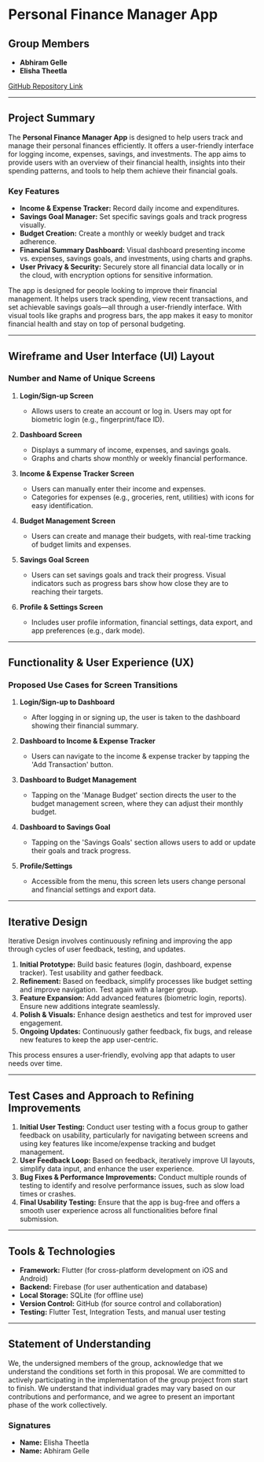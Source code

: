 # Personal Finance Manager App

## Group Members
- **Abhiram Gelle**
- **Elisha Theetla**

[GitHub Repository Link](https://github.com/etheetla1/Personal_financeProject)

---

## Project Summary

The **Personal Finance Manager App** is designed to help users track and manage their personal finances efficiently. It offers a user-friendly interface for logging income, expenses, savings, and investments. The app aims to provide users with an overview of their financial health, insights into their spending patterns, and tools to help them achieve their financial goals.

### Key Features
- **Income & Expense Tracker:** Record daily income and expenditures.
- **Savings Goal Manager:** Set specific savings goals and track progress visually.
- **Budget Creation:** Create a monthly or weekly budget and track adherence.
- **Financial Summary Dashboard:** Visual dashboard presenting income vs. expenses, savings goals, and investments, using charts and graphs.
- **User Privacy & Security:** Securely store all financial data locally or in the cloud, with encryption options for sensitive information.

The app is designed for people looking to improve their financial management. It helps users track spending, view recent transactions, and set achievable savings goals—all through a user-friendly interface. With visual tools like graphs and progress bars, the app makes it easy to monitor financial health and stay on top of personal budgeting.

---

## Wireframe and User Interface (UI) Layout

### Number and Name of Unique Screens
1. **Login/Sign-up Screen**
   - Allows users to create an account or log in. Users may opt for biometric login (e.g., fingerprint/face ID).

2. **Dashboard Screen**
   - Displays a summary of income, expenses, and savings goals.
   - Graphs and charts show monthly or weekly financial performance.

3. **Income & Expense Tracker Screen**
   - Users can manually enter their income and expenses.
   - Categories for expenses (e.g., groceries, rent, utilities) with icons for easy identification.

4. **Budget Management Screen**
   - Users can create and manage their budgets, with real-time tracking of budget limits and expenses.

5. **Savings Goal Screen**
   - Users can set savings goals and track their progress. Visual indicators such as progress bars show how close they are to reaching their targets.

6. **Profile & Settings Screen**
   - Includes user profile information, financial settings, data export, and app preferences (e.g., dark mode).

---

## Functionality & User Experience (UX)

### Proposed Use Cases for Screen Transitions
1. **Login/Sign-up to Dashboard**
   - After logging in or signing up, the user is taken to the dashboard showing their financial summary.

2. **Dashboard to Income & Expense Tracker**
   - Users can navigate to the income & expense tracker by tapping the 'Add Transaction' button.

3. **Dashboard to Budget Management**
   - Tapping on the 'Manage Budget' section directs the user to the budget management screen, where they can adjust their monthly budget.

4. **Dashboard to Savings Goal**
   - Tapping on the 'Savings Goals' section allows users to add or update their goals and track progress.

5. **Profile/Settings**
   - Accessible from the menu, this screen lets users change personal and financial settings and export data.

---

## Iterative Design

Iterative Design involves continuously refining and improving the app through cycles of user feedback, testing, and updates.

1. **Initial Prototype:** Build basic features (login, dashboard, expense tracker). Test usability and gather feedback.
2. **Refinement:** Based on feedback, simplify processes like budget setting and improve navigation. Test again with a larger group.
3. **Feature Expansion:** Add advanced features (biometric login, reports). Ensure new additions integrate seamlessly.
4. **Polish & Visuals:** Enhance design aesthetics and test for improved user engagement.
5. **Ongoing Updates:** Continuously gather feedback, fix bugs, and release new features to keep the app user-centric.

This process ensures a user-friendly, evolving app that adapts to user needs over time.

---

## Test Cases and Approach to Refining Improvements

1. **Initial User Testing:** Conduct user testing with a focus group to gather feedback on usability, particularly for navigating between screens and using key features like income/expense tracking and budget management.
2. **User Feedback Loop:** Based on feedback, iteratively improve UI layouts, simplify data input, and enhance the user experience.
3. **Bug Fixes & Performance Improvements:** Conduct multiple rounds of testing to identify and resolve performance issues, such as slow load times or crashes.
4. **Final Usability Testing:** Ensure that the app is bug-free and offers a smooth user experience across all functionalities before final submission.

---

## Tools & Technologies
- **Framework:** Flutter (for cross-platform development on iOS and Android)
- **Backend:** Firebase (for user authentication and database)
- **Local Storage:** SQLite (for offline use)
- **Version Control:** GitHub (for source control and collaboration)
- **Testing:** Flutter Test, Integration Tests, and manual user testing

---

## Statement of Understanding

We, the undersigned members of the group, acknowledge that we understand the conditions set forth in this proposal. We are committed to actively participating in the implementation of the group project from start to finish. We understand that individual grades may vary based on our contributions and performance, and we agree to present an important phase of the work collectively.

### Signatures
- **Name:** Elisha Theetla
- **Name:** Abhiram Gelle
